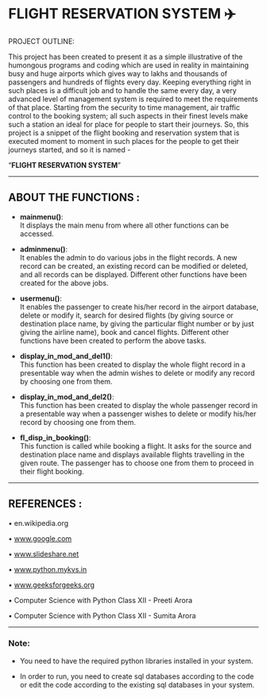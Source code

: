 # __FLIGHT RESERVATION SYSTEM__ ✈️ #

PROJECT OUTLINE:

This project has been created to present it as a simple illustrative of the humongous programs and coding which are used in reality in maintaining busy and huge airports which gives way to lakhs and thousands of passengers and hundreds of flights every day. Keeping everything right in such places is a difficult job and to handle the same every day, a very advanced level of management system is required to meet the requirements of that place. Starting from the security to time management, air traffic control to the booking system; all such aspects in their finest levels make such a station an ideal for place for people to start their journeys.
So, this project is a snippet of the flight booking and reservation system that is executed moment to moment in such places for the people to get their journeys started, and so it is named - 

“__FLIGHT RESERVATION SYSTEM__”

_________________________________________________________________________________________________________________________________________________________________________________

## __ABOUT THE FUNCTIONS__ : ##

- __mainmenu()__:   
  It displays the main menu from where all other functions can be accessed.

- __adminmenu()__:  
  It enables the admin to do various jobs in the flight records. A new record can be created, an existing record can be modified or deleted, and all records can be displayed.     Different other functions have been created for the above jobs.

- __usermenu()__:   
  It enables the passenger to create his/her record in the airport database, delete or modify it, search for desired flights (by giving source or destination place name, by       giving the particular flight number or by just giving the airline name), book and cancel flights. Different other functions have been created to perform the above tasks.

- __display_in_mod_and_del1()__:   
  This function has been created to display the whole flight record in a presentable way when the admin wishes to delete or modify any record by choosing one from them.

- __display_in_mod_and_del2()__:  
  This function has been created to display the whole passenger record in a presentable way when a passenger wishes to delete or modify his/her record by choosing one from them.

- __fl_disp_in_booking()__:   
  This function is called while booking a flight. It asks for the source and destination place name and displays available flights travelling in the given route. The passenger     has to choose one from them to proceed in their flight booking.


_________________________________________________________________________________________________________________________________________________________________________________


## __REFERENCES__ : ##

•	en.wikipedia.org

•	www.google.com

•	www.slideshare.net

•	www.python.mykvs.in

•	www.geeksforgeeks.org

•	Computer Science with Python Class XII	    - Preeti Arora

•	Computer Science with Python Class XII	    - Sumita Arora

---------------------------------------------------------------------------------------------------------------------------------------------------------------------------------

### Note: ###

- You need to have the required python libraries installed in your system.

- In order to run, you need to create sql databases according to the code or edit the code according to the existing sql databases in your system.
